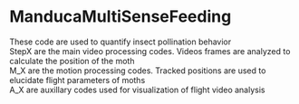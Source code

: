 # ManducaMultiSenseFeeding
These code are used to quantify insect pollination behavior <br />
StepX are the main video processing codes. Videos frames are analyzed to calculate the position of the moth<br />
M_X are the motion processing codes. Tracked positions are used to elucidate flight parameters of moths <br /> 
A_X are auxillary codes used for visualization of flight video analysis <br />
